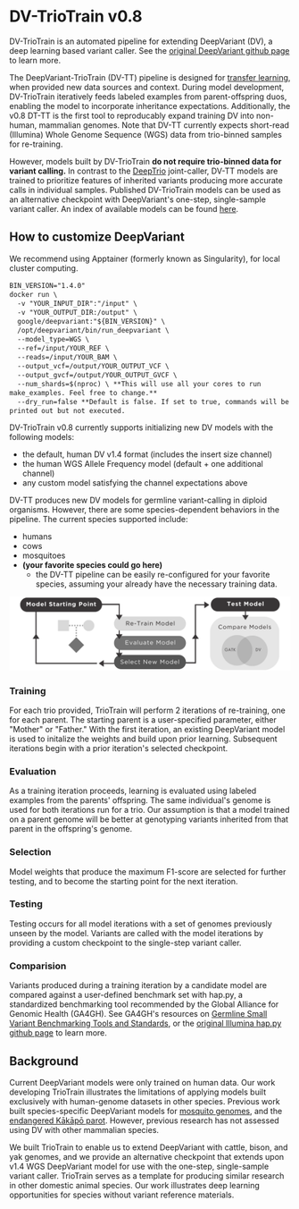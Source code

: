 # DV-TrioTrain v0.8
DV-TrioTrain is an automated pipeline for extending DeepVariant (DV), a deep learning based variant caller. See the [original DeepVariant github page](https://github.com/google/deepvariant) to learn more.

The DeepVariant-TrioTrain (DV-TT) pipeline is designed for [transfer learning](https://machinelearningmastery.com/transfer-learning-for-deep-learning/), when provided new data sources and context. During model development, DV-TrioTrain iteratively feeds labeled examples from parent-offspring duos, enabling the model to incorporate inheritance expectations. Additionally, the v0.8 DT-TT is the first tool to reproducably expand training DV into non-human, mammalian genomes. Note that DV-TT currently expects short-read (Illumina) Whole Genome Sequence (WGS) data from trio-binned samples for re-training.

However, models built by DV-TrioTrain **do not require trio-binned data for variant calling.** In contrast to the [DeepTrio](https://github.com/google/deepvariant/blob/r1.5/docs/deeptrio-details.md) joint-caller, DV-TT models are trained to prioritize features of inherited variants producing more accurate calls in individual samples. Published DV-TrioTrain models can be used as an alternative checkpoint with DeepVariant's one-step, single-sample variant caller. An index of available models can be found [here](pretrained_models).

## How to customize DeepVariant
We recommend using Apptainer (formerly known as Singularity), for local cluster computing.
```
BIN_VERSION="1.4.0"
docker run \
  -v "YOUR_INPUT_DIR":"/input" \
  -v "YOUR_OUTPUT_DIR:/output" \
  google/deepvariant:"${BIN_VERSION}" \
  /opt/deepvariant/bin/run_deepvariant \
  --model_type=WGS \
  --ref=/input/YOUR_REF \
  --reads=/input/YOUR_BAM \
  --output_vcf=/output/YOUR_OUTPUT_VCF \
  --output_gvcf=/output/YOUR_OUTPUT_GVCF \
  --num_shards=$(nproc) \ **This will use all your cores to run make_examples. Feel free to change.**
  --dry_run=false **Default is false. If set to true, commands will be printed out but not executed.
```

DV-TrioTrain v0.8 currently supports initializing new DV models with the following models:
* the default, human DV v1.4 format (includes the insert size channel)
* the human WGS Allele Frequency model (default + one additional channel)
* any custom model satisfying the channel expectations above

DV-TT produces new DV models for germline variant-calling in diploid organisms. However, there are some species-dependent behaviors in the pipeline. The current species supported include:
* humans
* cows
* mosquitoes
* **(your favorite species could go here)**
  * the DV-TT pipeline can be easily re-configured for your favorite species, assuming your already have the necessary training data.
 

![workflow diagram](docs/images/Workflow_Sm_Horizontal.png)

### Training
For each trio provided, TrioTrain will perform 2 iterations of re-training, one for each parent. The starting parent is a user-specified parameter, either "Mother" or "Father." With the first iteration, an existing DeepVariant model is used to initalize the weights and build upon prior learning. Subsequent iterations begin with a prior iteration's selected checkpoint.

### Evaluation
As a training iteration proceeds, learning is evaluated using labeled examples from the parents' offspring. The same individual's genome is used for both iterations run for a trio. Our assumption is that a model trained on a parent genome will be better at genotyping variants inherited from that parent in the offspring's genome.

### Selection 
Model weights that produce the maximum F1-score are selected for further testing, and to become the starting point for the next iteration. 

### Testing
Testing occurs for all model iterations with a set of genomes previously unseen by the model. Variants are called with the model iterations by providing a custom checkpoint to the single-step variant caller.

### Comparision
Variants produced during a training iteration by a candidate model are compared against a user-defined benchmark set with hap.py, a standardized benchmarking tool recommended by the Global Alliance for Genomic Health (GA4GH). See GA4GH's resources on [Germline Small Variant Benchmarking Tools and Standards](https://github.com/ga4gh/benchmarking-tools), or the [original Illumina hap.py github page](https://github.com/Illumina/hap.py) to learn more.

## Background
Current DeepVariant models were only trained on human data. Our work developing TrioTrain illustrates the limitations of applying models built exclusively with human-genome datasets in other species. Previous work built species-specific DeepVariant models for [mosquito genomes](https://google.github.io/deepvariant/posts/2018-12-05-improved-non-human-variant-calling-using-species-specific-deepvariant-models/), and the [endangered Kākāpō parot](https://www.biorxiv.org/content/10.1101/2022.10.22.513130v1.full). However, previous research has not assessed using DV with other mammalian species. 

We built TrioTrain to enable us to extend DeepVariant with cattle, bison, and yak genomes, and we provide an alternative checkpoint that extends upon v1.4 WGS DeepVariant model for use with the one-step, single-sample variant caller. TrioTrain serves as a template for producing similar research in other domestic animal species. Our work illustrates deep learning opportunities for species without variant reference materials. 
